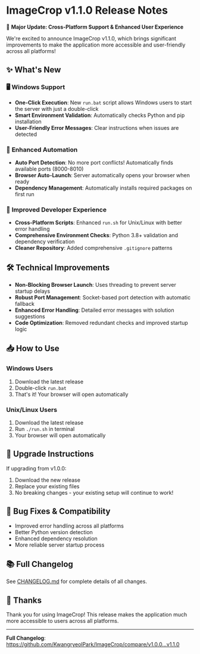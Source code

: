 # ImageCrop v1.1.0 Release Notes

🎉 **Major Update: Cross-Platform Support & Enhanced User Experience**

We're excited to announce ImageCrop v1.1.0, which brings significant improvements to make the application more accessible and user-friendly across all platforms!

## ✨ What's New

### 🖥️ **Windows Support**
- **One-Click Execution**: New `run.bat` script allows Windows users to start the server with just a double-click
- **Smart Environment Validation**: Automatically checks Python and pip installation
- **User-Friendly Error Messages**: Clear instructions when issues are detected

### 🚀 **Enhanced Automation**
- **Auto Port Detection**: No more port conflicts! Automatically finds available ports (8000-8010)
- **Browser Auto-Launch**: Server automatically opens your browser when ready
- **Dependency Management**: Automatically installs required packages on first run

### 🔧 **Improved Developer Experience**
- **Cross-Platform Scripts**: Enhanced `run.sh` for Unix/Linux with better error handling
- **Comprehensive Environment Checks**: Python 3.8+ validation and dependency verification
- **Cleaner Repository**: Added comprehensive `.gitignore` patterns

## 🛠️ **Technical Improvements**

- **Non-Blocking Browser Launch**: Uses threading to prevent server startup delays
- **Robust Port Management**: Socket-based port detection with automatic fallback
- **Enhanced Error Handling**: Detailed error messages with solution suggestions
- **Code Optimization**: Removed redundant checks and improved startup logic

## 📥 **How to Use**

### Windows Users
1. Download the latest release
2. Double-click `run.bat`
3. That's it! Your browser will open automatically

### Unix/Linux Users
1. Download the latest release
2. Run `./run.sh` in terminal
3. Your browser will open automatically

## 🔄 **Upgrade Instructions**

If upgrading from v1.0.0:
1. Download the new release
2. Replace your existing files
3. No breaking changes - your existing setup will continue to work!

## 🐛 **Bug Fixes & Compatibility**

- Improved error handling across all platforms
- Better Python version detection
- Enhanced dependency resolution
- More reliable server startup process

## 📚 **Full Changelog**

See [CHANGELOG.md](./CHANGELOG.md) for complete details of all changes.

## 🙏 **Thanks**

Thank you for using ImageCrop! This release makes the application much more accessible to users across all platforms.

---

**Full Changelog**: https://github.com/KwangryeolPark/ImageCrop/compare/v1.0.0...v1.1.0
